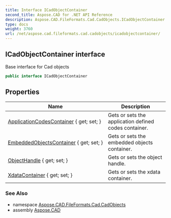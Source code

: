 ```yaml
---
title: Interface ICadObjectContainer
second_title: Aspose.CAD for .NET API Reference
description: Aspose.CAD.FileFormats.Cad.CadObjects.ICadObjectContainer interface. Base interface for Cad objects
type: docs
weight: 3760
url: /net/aspose.cad.fileformats.cad.cadobjects/icadobjectcontainer/
---
```

## ICadObjectContainer interface

Base interface for Cad objects

```csharp
public interface ICadObjectContainer
```

## Properties

| Name | Description |
| --- | --- |
| [ApplicationCodesContainer](../../aspose.cad.fileformats.cad.cadobjects/icadobjectcontainer/applicationcodescontainer/) { get; set; } | Gets or sets the application defined codes container. |
| [EmbeddedObjectsContainer](../../aspose.cad.fileformats.cad.cadobjects/icadobjectcontainer/embeddedobjectscontainer/) { get; set; } | Gets or sets the embedded objects container. |
| [ObjectHandle](../../aspose.cad.fileformats.cad.cadobjects/icadobjectcontainer/objecthandle/) { get; set; } | Gets or sets the object handle. |
| [XdataContainer](../../aspose.cad.fileformats.cad.cadobjects/icadobjectcontainer/xdatacontainer/) { get; set; } | Gets or sets the xdata container. |

### See Also

* namespace [Aspose.CAD.FileFormats.Cad.CadObjects](../../aspose.cad.fileformats.cad.cadobjects/)
* assembly [Aspose.CAD](../../)


